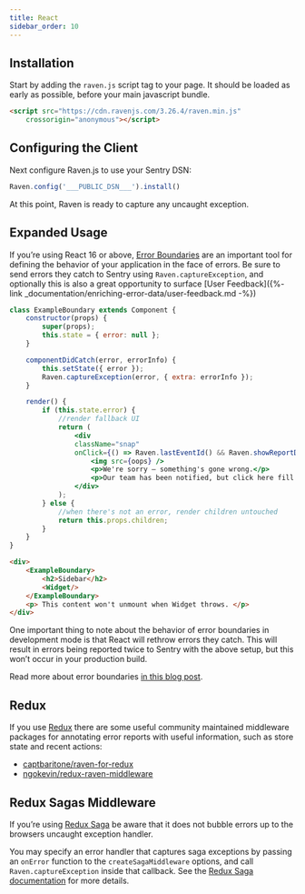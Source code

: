```yaml
---
title: React
sidebar_order: 10
---
```


<!-- WIZARD -->
## Installation

Start by adding the `raven.js` script tag to your page. It should be loaded as early as possible, before your main javascript bundle.

```html
<script src="https://cdn.ravenjs.com/3.26.4/raven.min.js"
    crossorigin="anonymous"></script>
```

## Configuring the Client

Next configure Raven.js to use your Sentry DSN:

```javascript
Raven.config('___PUBLIC_DSN___').install()
```

At this point, Raven is ready to capture any uncaught exception.
<!-- ENDWIZARD -->
## Expanded Usage

If you’re using React 16 or above, [Error Boundaries](https://reactjs.org/blog/2017/07/26/error-handling-in-react-16.html) are an important tool for defining the behavior of your application in the face of errors. Be sure to send errors they catch to Sentry using `Raven.captureException`, and optionally this is also a great opportunity to surface [User Feedback]({%- link _documentation/enriching-error-data/user-feedback.md -%})

```jsx
class ExampleBoundary extends Component {
    constructor(props) {
        super(props);
        this.state = { error: null };
    }

    componentDidCatch(error, errorInfo) {
        this.setState({ error });
        Raven.captureException(error, { extra: errorInfo });
    }

    render() {
        if (this.state.error) {
            //render fallback UI
            return (
                <div
                className="snap"
                onClick={() => Raven.lastEventId() && Raven.showReportDialog()}>
                    <img src={oops} />
                    <p>We're sorry — something's gone wrong.</p>
                    <p>Our team has been notified, but click here fill out a report.</p>
                </div>
            );
        } else {
            //when there's not an error, render children untouched
            return this.props.children;
        }
    }
}
```

```html
<div>
    <ExampleBoundary>
        <h2>Sidebar</h2>
        <Widget/>
    </ExampleBoundary>
    <p> This content won't unmount when Widget throws. </p>
</div>
```

One important thing to note about the behavior of error boundaries in development mode is that React will rethrow errors they catch. This will result in errors being reported twice to Sentry with the above setup, but this won’t occur in your production build.

Read more about error boundaries [in this blog post](https://blog.sentry.io/2017/09/28/react-16-error-boundaries).

## Redux

If you use [Redux](https://github.com/reactjs/redux) there are some useful community maintained middleware packages for annotating error reports with useful information, such as store state and recent actions:

-   [captbaritone/raven-for-redux](https://github.com/captbaritone/raven-for-redux)
-   [ngokevin/redux-raven-middleware](https://github.com/ngokevin/redux-raven-middleware)

## Redux Sagas Middleware

If you’re using [Redux Saga](https://github.com/redux-saga/redux-saga) be aware that it does not bubble errors up to the browsers uncaught exception handler.

You may specify an error handler that captures saga exceptions by passing an `onError` function to the `createSagaMiddleware` options, and call `Raven.captureException` inside that callback. See the [Redux Saga documentation](https://redux-saga.js.org/docs/api/#createsagamiddlewareoptions) for more details.
